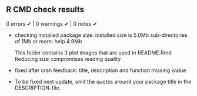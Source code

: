 ## R CMD check results

0 errors ✔ | 0 warnings ✔ | 0 notes ✔

* checking installed package size:
  installed size is  5.0Mb
  sub-directories of 1Mb or more:
    help   4.9Mb

  This folder contains 3 plot images that are used in README.Rmd
  Reducing size compromises reading quality

* fixed after cran feedback: title, description and function missing \value

* To be fixed next update, omit the quotes around your package title in the 
  DESCRIPTION-file.
